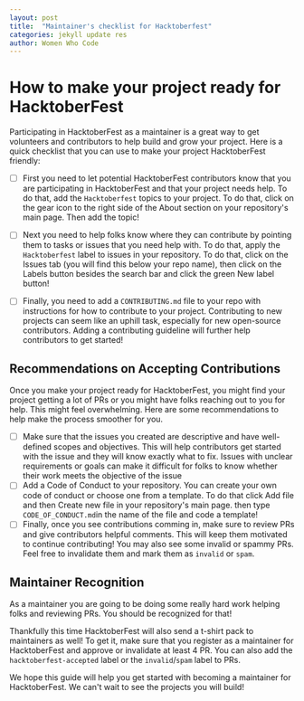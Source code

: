 ```yaml
---
layout: post
title:  "Maintainer's checklist for Hacktoberfest"
categories: jekyll update res
author: Women Who Code
---
```


# How to make your project ready for HacktoberFest

Participating in HacktoberFest as a maintainer is a great way to get volunteers and contributors to help build and grow your project. Here is a quick checklist that you can use to make your project HacktoberFest friendly:

- [ ] First you need to let potential HacktoberFest contributors know that you are participating in HacktoberFest and that your project needs help. To do that, add the `Hacktoberfest` topics to your project. To do that, click on the gear icon to the right side of the About section on your repository's main page. Then add the topic!
- [ ] Next you need to help folks know where they can contribute by pointing them to tasks or issues that you need help with. To do that, apply the `Hacktoberfest` label to issues in your repository. To do that, click on the Issues tab (you will find this below your repo name), then click on the Labels button besides the search bar and click the green New label button!
- [ ] Finally, you need to add a `CONTRIBUTING.md` file to your repo with instructions for how to contribute to your project. Contributing to new projects can seem like an uphill task, especially for new open-source contributors. Adding a contributing guideline will further help contributors to get started!



## Recommendations on Accepting Contributions

Once you make your project ready for HacktoberFest, you might find your project getting a lot of PRs or you might have folks reaching out to you for help. This might feel overwhelming. Here are some recommendations to help make the process smoother for you.

- [ ] Make sure that the issues you created are descriptive and have well-defined scopes and objectives. This will help contributors get started with the issue and they will know exactly what to fix. Issues with unclear requirements or goals can make it difficult for folks to know whether their work meets the objective of the issue
- [ ] Add a Code of Conduct to your repository. You can create your own code of conduct or choose one from a template. To do that click Add file and then Create new file in your repository's main page. then type `CODE_OF_CONDUCT.md`in the name of the file and code a template!
- [ ] Finally, once you see contributions comming in, make sure to review PRs and give contributors helpful comments. This will keep them motivated to continue contributing! You may also see some invalid or spammy PRs. Feel free to invalidate them and mark them as `invalid` or `spam`.

## Maintainer Recognition

As a maintainer you are going to be doing some really hard work helping folks and reviewing PRs. You should be recognized for that!

Thankfully this time HacktoberFest will also send a t-shirt pack to maintainers as well! To get it, make sure that you register as a maintainer for HacktoberFest and approve or invalidate at least 4 PR. You can also add the `hacktoberfest-accepted` label or the `invalid`/`spam` label to PRs.



We hope this guide will help you get started with becoming a maintainer for HacktoberFest. We can't wait to see the projects you will build!
